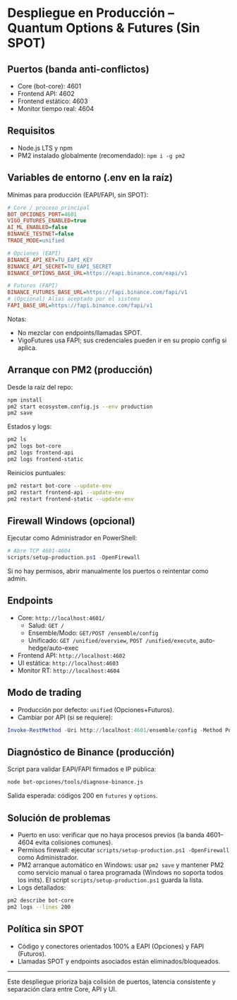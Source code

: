 # Despliegue en Producción – Quantum Options & Futures (Sin SPOT)

## Puertos (banda anti-conflictos)
- Core (bot-core): 4601
- Frontend API: 4602
- Frontend estático: 4603
- Monitor tiempo real: 4604

## Requisitos
- Node.js LTS y npm
- PM2 instalado globalmente (recomendado): `npm i -g pm2`

## Variables de entorno (.env en la raíz)
Mínimas para producción (EAPI/FAPI, sin SPOT):
```ini
# Core / proceso principal
BOT_OPCIONES_PORT=4601
VIGO_FUTURES_ENABLED=true
AI_ML_ENABLED=false
BINANCE_TESTNET=false
TRADE_MODE=unified

# Opciones (EAPI)
BINANCE_API_KEY=TU_EAPI_KEY
BINANCE_API_SECRET=TU_EAPI_SECRET
BINANCE_OPTIONS_BASE_URL=https://eapi.binance.com/eapi/v1

# Futuros (FAPI)
BINANCE_FUTURES_BASE_URL=https://fapi.binance.com/fapi/v1
# (Opcional) Alias aceptado por el sistema
FAPI_BASE_URL=https://fapi.binance.com/fapi/v1
```

Notas:
- No mezclar con endpoints/llamadas SPOT.
- VigoFutures usa FAPI; sus credenciales pueden ir en su propio config si aplica.

## Arranque con PM2 (producción)
Desde la raíz del repo:
```bash
npm install
pm2 start ecosystem.config.js --env production
pm2 save
```
Estados y logs:
```bash
pm2 ls
pm2 logs bot-core
pm2 logs frontend-api
pm2 logs frontend-static
```
Reinicios puntuales:
```bash
pm2 restart bot-core --update-env
pm2 restart frontend-api --update-env
pm2 restart frontend-static --update-env
```

## Firewall Windows (opcional)
Ejecutar como Administrador en PowerShell:
```powershell
# Abre TCP 4601-4604
scripts/setup-production.ps1 -OpenFirewall
```
Si no hay permisos, abrir manualmente los puertos o reintentar como admin.

## Endpoints
- Core: `http://localhost:4601/`
  - Salud: `GET /`
  - Ensemble/Modo: `GET/POST /ensemble/config`
  - Unificado: `GET /unified/overview`, `POST /unified/execute`, auto-hedge/auto-exec
- Frontend API: `http://localhost:4602`
- UI estática: `http://localhost:4603`
- Monitor RT: `http://localhost:4604`

## Modo de trading
- Producción por defecto: `unified` (Opciones+Futuros).
- Cambiar por API (si se requiere):
```powershell
Invoke-RestMethod -Uri http://localhost:4601/ensemble/config -Method Post -ContentType application/json -Body '{"tradeMode":"unified"}'
```

## Diagnóstico de Binance (producción)
Script para validar EAPI/FAPI firmados e IP pública:
```bash
node bot-opciones/tools/diagnose-binance.js
```
Salida esperada: códigos 200 en `futures` y `options`.

## Solución de problemas
- Puerto en uso: verificar que no haya procesos previos (la banda 4601–4604 evita colisiones comunes).
- Permisos firewall: ejecutar `scripts/setup-production.ps1 -OpenFirewall` como Administrador.
- PM2 arranque automático en Windows: usar `pm2 save` y mantener PM2 como servicio manual o tarea programada (Windows no soporta todos los inits). El script `scripts/setup-production.ps1` guarda la lista.
- Logs detallados:
```bash
pm2 describe bot-core
pm2 logs --lines 200
```

## Política sin SPOT
- Código y conectores orientados 100% a EAPI (Opciones) y FAPI (Futuros).
- Llamadas SPOT y endpoints asociados están eliminados/bloqueados.

---
Este despliegue prioriza baja colisión de puertos, latencia consistente y separación clara entre Core, API y UI.
